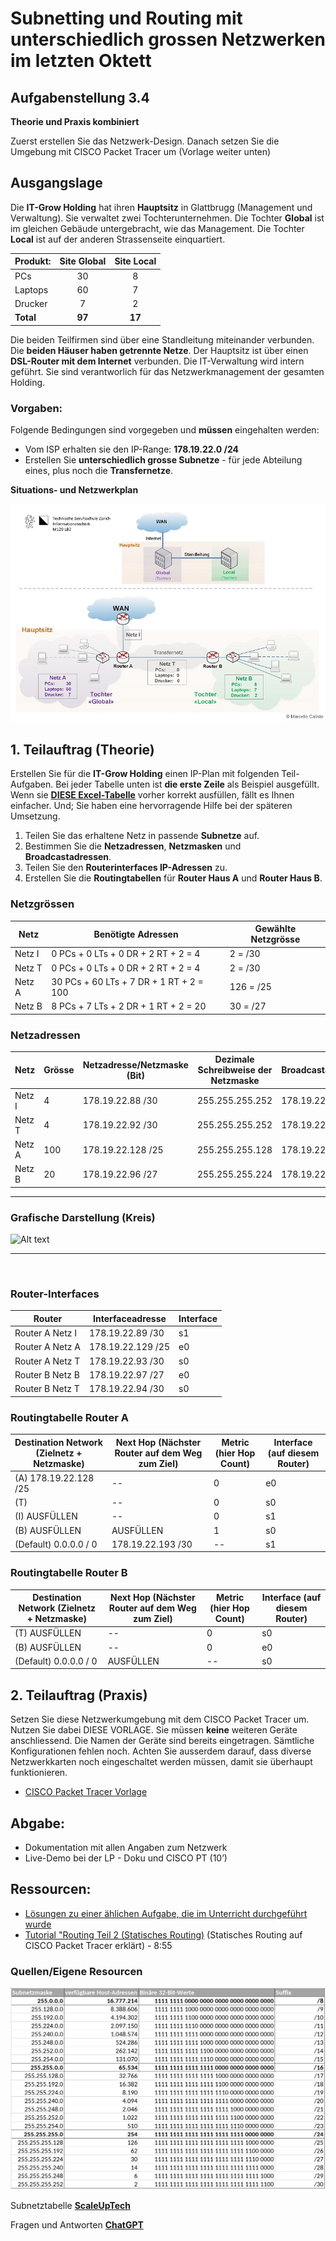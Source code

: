# Subnetting und Routing mit unterschiedlich grossen Netzwerken im letzten Oktett

## Aufgabenstellung 3.4

**Theorie und Praxis kombiniert**

Zuerst erstellen Sie das Netzwerk-Design. Danach setzen Sie die Umgebung mit CISCO Packet Tracer um (Vorlage weiter unten)


## Ausgangslage
Die **IT-Grow Holding** hat ihren **Hauptsitz** in Glattbrugg (Management und Verwaltung). Sie verwaltet zwei Tochterunternehmen. Die Tochter **Global** ist im gleichen Gebäude untergebracht, wie das Management. Die Tochter **Local** ist auf der anderen Strassenseite einquartiert. 


| Produkt:   | Site **Global** | Site **Local** | 
|:-----------|:---------------:|:--------------:|
| PCs        | 30              | 8              | 
| Laptops    | 60              | 7              |
| Drucker    | 7               | 2              |
| **Total**  | **97**          | **17**         |


Die beiden Teilfirmen sind über eine Standleitung miteinander verbunden. Die **beiden Häuser haben getrennte Netze**. Der Hauptsitz ist über einen **DSL-Router mit dem Internet** verbunden. Die IT-Verwaltung wird intern geführt. Sie sind verantworlich für das Netzwerkmanagement der gesamten Holding.

### Vorgaben:

Folgende Bedingungen sind vorgegeben und **müssen** eingehalten werden:

- Vom ISP erhalten sie den IP-Range: **178.19.22.0 /24**
- Erstellen Sie **unterschiedlich grosse Subnetze** - für jede Abteilung eines, plus noch die **Transfernetze**.



**Situations- und Netzwerkplan**

![Alt text](image.png)

## 1. Teilauftrag (Theorie)

Erstellen Sie für die **IT-Grow Holding** einen IP-Plan mit folgenden Teil-Aufgaben. Bei jeder Tabelle unten ist **die erste Zeile** als Beispiel ausgefüllt. Wenn sie [**DIESE Excel-Tabelle**](P3_4_Netzwerk-Einteilung.xlsx) vorher korrekt ausfüllen, fällt es Ihnen einfacher. Und; Sie haben eine hervorragende Hilfe bei der späteren Umsetzung.  

1.  Teilen Sie das erhaltene Netz in passende **Subnetze** auf.
2.  Bestimmen Sie die **Netzadressen**, **Netzmasken** und **Broadcastadressen**.
3.  Teilen Sie den **Routerinterfaces IP-Adressen** zu.
4.  Erstellen Sie die **Routingtabellen** für **Router Haus A** und **Router
    Haus B**.


### Netzgrössen

| Netz | Benötigte Adressen | Gewählte Netzgrösse |
|--------|-----------------------------------------|--------------|
| Netz I | 0 PCs + 0 LTs + 0 DR + 2 RT + 2 = 4     |    2 = /30   |
| Netz T | 0 PCs + 0 LTs + 0 DR + 2 RT + 2 = 4     |    2 = /30   |
| Netz A | 30 PCs + 60 LTs + 7 DR + 1 RT + 2 = 100 |    126 = /25 |
| Netz B | 8 PCs + 7 LTs + 2 DR + 1 RT + 2 = 20   |    30 = /27  |

### Netzadressen

| Netz   | Grösse | Netzadresse/Netzmaske (Bit) | Dezimale Schreibweise der Netzmaske | Broadcastadresse |
|--------|-----|-----|-----|-----|
| Netz I |  4  | 178.19.22.88 /30  | 255.255.255.252 | 178.19.22.91 |
| Netz T | 4 | 178.19.22.92 /30 | 255.255.255.252 | 178.19.22.95 |
| Netz A | 100 | 178.19.22.128 /25 | 255.255.255.128 | 178.19.22.255 |
| Netz B | 20 | 178.19.22.96 /27 | 255.255.255.224 | 178.19.22.127 |


---

### Grafische Darstellung (Kreis)

![Alt text](image-5.png)

---

<br>

### Router-Interfaces

| **Router**      | **Interfaceadresse** | **Interface** |
|-----------------|----------------------|---------------|
| Router A Netz I | 178.19.22.89 /30     | s1            |
| Router A Netz A | 178.19.22.129 /25    | e0            |
| Router A Netz T | 178.19.22.93 /30     | s0            |
| Router B Netz B | 178.19.22.97 /27     | e0            |
| Router B Netz T | 178.19.22.94 /30     | s0            |

### Routingtabelle Router A

| **Destination Network** (Zielnetz + Netzmaske) | **Next Hop** (Nächster Router auf dem Weg zum Ziel) | **Metric** (hier Hop Count)  | **Interface** (auf diesem Router) |
|-----|------|----------|------|
| (A) 178.19.22.128 /25   | -- | 0 | e0 |
| (T)          | -- | 0 | s0 |
| (I) AUSFÜLLEN         | -- | 0 | s1 |
| (B) AUSFÜLLEN         | AUSFÜLLEN | 1 | s0 |
| (Default) 0.0.0.0 / 0 | 178.19.22.193 /30 | -- | s1 |

### Routingtabelle Router B

| **Destination Network**  (Zielnetz + Netzmaske) | **Next Hop** (Nächster Router auf dem Weg zum Ziel) | **Metric** (hier Hop Count)  | **Interface** (auf diesem Router) |
|--------|-------|-------|---------|
| (T) AUSFÜLLEN  | -- | 0 | s0 |
| (B) AUSFÜLLEN  | -- | 0 | e0 |
| (Default) 0.0.0.0 / 0 | AUSFÜLLEN | -- | s0 |


## 2. Teilauftrag (Praxis)
Setzen Sie diese Netzwerkumgebung mit dem CISCO Packet Tracer um. Nutzen Sie dabei DIESE VORLAGE. Sie müssen **keine** weiteren Geräte anschliessend. Die Namen der Geräte sind bereits eingetragen. Sämtliche Konfigurationen fehlen noch. Achten Sie ausserdem darauf, dass diverse Netzwerkkarten noch eingeschaltet werden müssen, damit sie überhaupt funktionieren.
- [CISCO Packet Tracer Vorlage](Vorlage.pkt)



## Abgabe:
- Dokumentation mit allen Angaben zum Netzwerk
- Live-Demo bei der LP - Doku und CISCO PT (10’)


## Ressourcen:
- [Lösungen zu einer ählichen Aufgabe, die im Unterricht durchgeführt wurde](../5/P3_5_uebung_a.pdf)
- [Tutorial "Routing Teil 2 (Statisches Routing)](https://web.microsoftstream.com/video/0d47cf40-6a8a-4539-a7b4-b0cfeeac51ce?list=studio) (Statisches Routing auf CISCO Packet Tracer erklärt) - 8:55

### Quellen/Eigene Resourcen

![Alt text](image-2.png)

Subnetztabelle
 [**ScaleUpTech**](https://www.google.com/url?sa=i&url=https%3A%2F%2Fwww.scaleuptech.com%2Fblog%2Fwas-ist-und-wie-funktioniert-subnetting%2F&psig=AOvVaw2Kq-971-D4MhHarboRuGbM&ust=1705600037034000&source=images&cd=vfe&opi=89978449&ved=0CBQQjhxqFwoTCIi2qrT95IMDFQAAAAAdAAAAABAD)

Fragen und Antworten
[**ChatGPT**](https://chat.openai.com)


<br>


<br>
